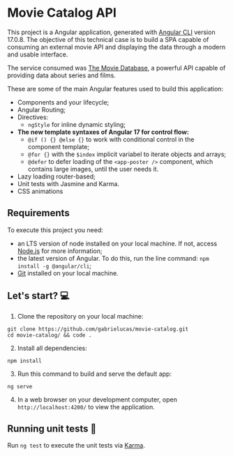 # Movie Catalog API

This project is a Angular application, generated with [Angular CLI](https://github.com/angular/angular-cli) version 17.0.8. The objective of this technical case is to build a SPA capable of consuming an external movie API and displaying the data through a modern and usable interface.

The service consumed was [The Movie Database](https://developer.themoviedb.org/docs/getting-started), a powerful API capable of providing data about series and films.

These are some of the main Angular features used to build this application:
- Components and your lifecycle;
- Angular Routing;
- Directives:
  - ```ngStyle``` for inline dynamic styling;
- **The new template syntaxes of Angular 17 for control flow:**
  - ```@if () {} @else {}``` to work with conditional control in the component template;
  - ```@for {}``` with the ```$index``` implicit variabel to iterate objects and arrays;
  - ```@defer``` to defer loading of the ```<app-poster />``` component, which contains large images, until the user needs it.
- Lazy loading router-based;
- Unit tests with Jasmine and Karma.
- CSS animations

## Requirements

To execute this project you need:
- an LTS version of node installed on your local machine. If not, access [Node.js](https://nodejs.org/en/download/) for more information;
- the latest version of Angular. To do this, run the line command:
  ```npm install -g @angular/cli```;
- [Git](https://www.git-scm.com/downloads) installed on your local machine.

## Let's start? :computer:

1. Clone the repository on your local machine:
```
git clone https://github.com/gabrielucas/movie-catalog.git
cd movie-catalog/ && code .
```

2. Install all dependencies:
```
npm install
```

3. Run this command to build and serve the default app:
```
ng serve
```

4. In a web browser on your development computer, open ```http://localhost:4200/``` to view the application.

## Running unit tests :test_tube:

Run `ng test` to execute the unit tests via [Karma](https://karma-runner.github.io).

